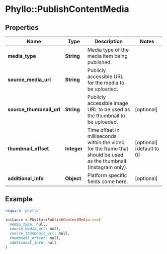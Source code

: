 # Phyllo::PublishContentMedia

## Properties

| Name | Type | Description | Notes |
| ---- | ---- | ----------- | ----- |
| **media_type** | **String** | Media type of the media item being published. |  |
| **source_media_url** | **String** | Publicly accessible URL for the media to be uploaded. |  |
| **source_thumbnail_url** | **String** | Publicly accessible image URL to be used as the thumbnail to be uploaded. | [optional] |
| **thumbnail_offset** | **Integer** | Time offset in milliseconds within the video for the frame that should be used as the thumbnail (Instagram only). | [optional][default to 0] |
| **additional_info** | **Object** | Platform specific fields come here. | [optional] |

## Example

```ruby
require 'phyllo'

instance = Phyllo::PublishContentMedia.new(
  media_type: null,
  source_media_url: null,
  source_thumbnail_url: null,
  thumbnail_offset: null,
  additional_info: null
)
```

